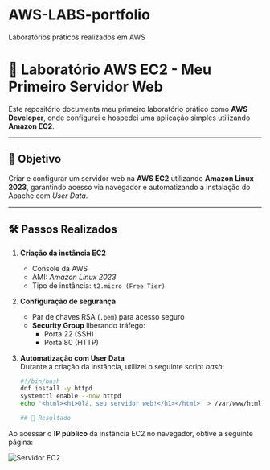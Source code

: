 # AWS-LABS-portfolio
Laboratórios práticos realizados em AWS
# 🚀 Laboratório AWS EC2 - Meu Primeiro Servidor Web

Este repositório documenta meu primeiro laboratório prático como **AWS Developer**, onde configurei e hospedei uma aplicação simples utilizando **Amazon EC2**.

---

## 🔹 Objetivo
Criar e configurar um servidor web na **AWS EC2** utilizando **Amazon Linux 2023**, garantindo acesso via navegador e automatizando a instalação do Apache com *User Data*.

---

## 🛠️ Passos Realizados

1. **Criação da instância EC2**  
   - Console da AWS  
   - AMI: *Amazon Linux 2023*  
   - Tipo de instância: `t2.micro (Free Tier)`  

2. **Configuração de segurança**  
   - Par de chaves RSA (`.pem`) para acesso seguro  
   - **Security Group** liberando tráfego:  
     - Porta 22 (SSH)  
     - Porta 80 (HTTP)  

3. **Automatização com User Data**  
   Durante a criação da instância, utilizei o seguinte script *bash*:  

   ```bash
   #!/bin/bash
   dnf install -y httpd
   systemctl enable --now httpd
   echo '<html><h1>Olá, seu servidor web!</h1></html>' > /var/www/html/index.html

   ## 📸 Resultado

Ao acessar o **IP público** da instância EC2 no navegador, obtive a seguinte página:

![Servidor EC2](./images/servidor-ec2.png)


